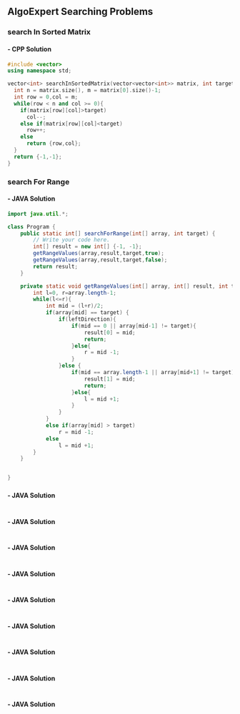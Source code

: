 ## AlgoExpert Searching Problems

### search In Sorted Matrix

#### - CPP Solution
```cpp
#include <vector>
using namespace std;

vector<int> searchInSortedMatrix(vector<vector<int>> matrix, int target) {
  int n = matrix.size(), m = matrix[0].size()-1;
  int row = 0,col = m;
  while(row < n and col >= 0){
    if(matrix[row][col]>target)
      col--;
    else if(matrix[row][col]<target)
      row++;
    else
      return {row,col};
  }
  return {-1,-1};
}
```
### search For Range

#### - JAVA Solution
```java
import java.util.*;

class Program {
    public static int[] searchForRange(int[] array, int target) {
        // Write your code here.
        int[] result = new int[] {-1, -1};
        getRangeValues(array,result,target,true);
        getRangeValues(array,result,target,false);
        return result;
    }

    private static void getRangeValues(int[] array, int[] result, int target,boolean leftDirection) {
        int l=0, r=array.length-1;
        while(l<=r){
            int mid = (l+r)/2;
            if(array[mid] == target) {
                if(leftDirection){
                    if(mid == 0 || array[mid-1] != target){
                        result[0] = mid;
                        return;
                    }else{
                        r = mid -1;
                    }
                }else {
                    if(mid == array.length-1 || array[mid+1] != target){
                        result[1] = mid;
                        return;
                    }else{
                        l = mid +1;
                    } 
                }
            }
            else if(array[mid] > target)
                r = mid -1;
            else
                l = mid +1;
        }
    }


}
```
### 

#### - JAVA Solution
```java
```
### 

#### - JAVA Solution
```java
```
### 

#### - JAVA Solution
```java
```
### 

#### - JAVA Solution
```java
```
### 

#### - JAVA Solution
```java
```
### 

#### - JAVA Solution
```java
```
### 

#### - JAVA Solution
```java
```
### 

#### - JAVA Solution
```java
```
### 

#### - JAVA Solution
```java
```

